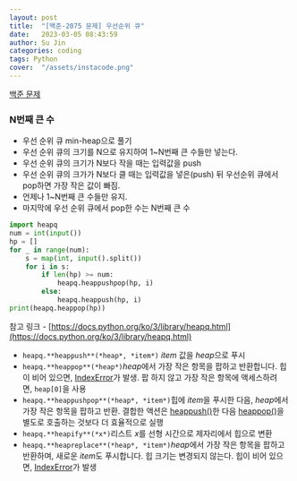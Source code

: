 ```yaml
---
layout: post
title:  "[백준-2075 문제] 우선순위 큐"
date:   2023-03-05 08:43:59
author: Su Jin
categories: coding
tags: Python
cover:  "/assets/instacode.png"
---
```


[백준 문제](https://www.notion.so/2075-555f799a39ae49a4972c2d87269905ee)

### N번째 큰 수

- 우선 순위 큐 min-heap으로 풀기
- 우선 순위 큐의 크기를 N으로 유지하여 1~N번째 큰 수들만 넣는다.
- 우선 순위 큐의 크기가 N보다 작을 때는 입력값을 push
- 우선 순위 큐의 크가가 N보다 클 때는 입력값을 넣은(push) 뒤 우선순위 큐에서 pop하면 가장 작은 값이 빠짐.
- 언제나 1~N번째 큰 수들만 유지.
- 마지막에 우선 순위 큐에서 pop한 수는 N번째 큰 수

```python
import heapq
num = int(input())
hp = []
for _ in range(num):
    s = map(int, input().split())
    for i in s:
        if len(hp) >= num:
            heapq.heappushpop(hp, i)
        else:
            heapq.heappush(hp, i)
print(heapq.heappop(hp))
```

참고 링크 - [https://docs.python.org/ko/3/library/heapq.html](https://docs.python.org/ko/3/library/heapq.html)

- `heapq.**heappush**(*heap*, *item*)` *item* 값을 *heap*으로 푸시
- `heapq.**heappop**(*heap*)`*heap*에서 가장 작은 항목을 팝하고 반환합니다. 힙이 비어 있으면, [IndexError](https://docs.python.org/ko/3/library/exceptions.html#IndexError)가 발생. 팝 하지 않고 가장 작은 항목에 액세스하려면, `heap[0]`을 사용
- `heapq.**heappushpop**(*heap*, *item*)`힙에 *item*을 푸시한 다음, *heap*에서 가장 작은 항목을 팝하고 반환. 결합한 액션은 [heappush()](https://docs.python.org/ko/3/library/heapq.html#heapq.heappush)한 다음 [heappop()](https://docs.python.org/ko/3/library/heapq.html#heapq.heappop)을 별도로 호출하는 것보다 더 효율적으로 실행
- `heapq.**heapify**(*x*)`리스트 *x*를 선형 시간으로 제자리에서 힙으로 변환
- `heapq.**heapreplace**(*heap*, *item*)`*heap*에서 가장 작은 항목을 팝하고 반환하며, 새로운 *item*도 푸시합니다. 힙 크기는 변경되지 않는다. 힙이 비어 있으면, [IndexError](https://docs.python.org/ko/3/library/exceptions.html#IndexError)가 발생
